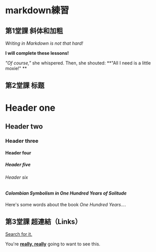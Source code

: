 # markdown練習



## 第1堂課 斜体和加粗
_Writing in Markdown is not that hard!_

**I will complete these lessons!**

 _"Of course,"_ she whispered. Then, she shouted: **"All I need is a little moxie!" **

## 第2堂課 标题

# Header one
## Header two
### Header three
#### Header four
##### Header five
###### Header six

#### _Colombian Symbolism in One Hundred Years of Solitude_

Here's some words about the book _One Hundred Years..._.

## 第3堂課 超連結（Links）

[Search for it.](www.github.com)

You're [**really, really**](www.dailykitten.com) going to want to see this.

